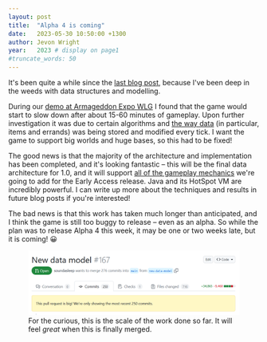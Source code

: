 ```yaml
---
layout: post
title:  "Alpha 4 is coming"
date:   2023-05-30 10:50:00 +1300
author: Jevon Wright
year:   2023 # display on page1
#truncate_words: 50
---
```


It's been quite a while since the [last blog post](/2023/04/25/released-0-5-1),
because I've been deep in the weeds with data structures and modelling.

During our [demo at Armageddon Expo WLG](https://mastodon.gamedev.place/@stormcloak/110222399681606942)
I found that the game would start to slow down after about 15-60 minutes of gameplay.
Upon further investigation it was due to certain algorithms and [the way data](/2022/10/04/multithreaded-simulations)
(in particular, items and errands) was being stored and modified every tick.
I want the game to support big worlds and huge bases, so this had to be fixed!

The good news is that the majority of the architecture and implementation has
been completed, and it's looking fantastic – this will be the final data architecture for 1.0,
and it will support [all of the gameplay mechanics](https://adaptorygame.com/roadmap)
we're going to add for the Early Access release.
Java and its HotSpot VM are incredibly powerful. I can write up more about the
techniques and results in future blog posts if you're interested!

The bad news is that this work has taken much longer than anticipated,
and I think the game is still too buggy to release – even as an alpha.
So while the plan was to release Alpha 4 this week, it may be one or two weeks late,
but it is coming! 😀

<figure class="image">
  <a href="/assets/screenshots/2023-05-30-pull-request.png"><img src="/assets/screenshots/2023-05-30-pull-request.png"></a>
  <figcaption>For the curious, this is the scale of the work done so far. It will feel
    <em>great</em> when this is finally merged.</figcaption>
</figure>
